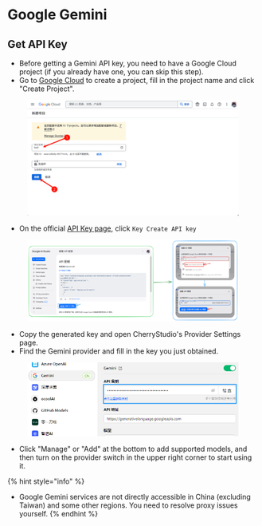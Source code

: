# Google Gemini

## Get API Key

* Before getting a Gemini API key, you need to have a Google Cloud project (if you already have one, you can skip this step).
* Go to [Google Cloud](https://console.cloud.google.com/projectcreate) to create a project, fill in the project name and click "Create Project".

<figure><img src="../../.gitbook/assets/image (74).png" alt=""><figcaption></figcaption></figure>

* On the official [API Key page](https://aistudio.google.com/app/apikey?hl=zh-cn), click `Key Create API key`

<figure><img src="../../.gitbook/assets/image (72).png" alt=""><figcaption></figcaption></figure>

* Copy the generated key and open CherryStudio's Provider Settings page.
* Find the Gemini provider and fill in the key you just obtained.

<figure><img src="../../.gitbook/assets/image (75).png" alt=""><figcaption></figcaption></figure>

* Click "Manage" or "Add" at the bottom to add supported models, and then turn on the provider switch in the upper right corner to start using it.

{% hint style="info" %}
- Google Gemini services are not directly accessible in China (excluding Taiwan) and some other regions. You need to resolve proxy issues yourself.
{% endhint %}
